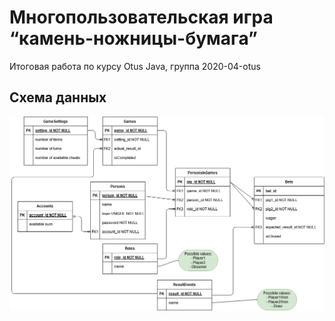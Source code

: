# Многопользовательская игра “камень-ножницы-бумага”
Итоговая работа по курсу Otus Java, группа 2020-04-otus

## Схема данных

![](doc/knb.data.schema.png)